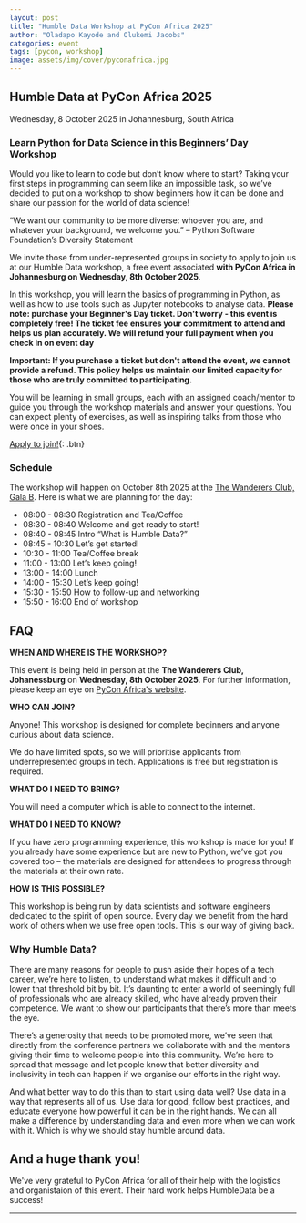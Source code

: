 ```yaml
---
layout: post
title: "Humble Data Workshop at PyCon Africa 2025"
author: "Oladapo Kayode and Olukemi Jacobs"
categories: event
tags: [pycon, workshop]
image: assets/img/cover/pyconafrica.jpg
---
```


## Humble Data at PyCon Africa 2025

Wednesday, 8 October 2025 in Johannesburg, South Africa

### Learn Python for Data Science in this Beginners’ Day Workshop
Would you like to learn to code but don’t know where to start? Taking your first steps in programming can seem like an impossible task, so we’ve decided to put on a workshop to show beginners how it can be done and share our passion for the world of data science!

“We want our community to be more diverse: whoever you are, and whatever your background, we welcome you.” – Python Software Foundation’s Diversity Statement

We invite those from under-represented groups in society to apply to join us at our Humble Data workshop, a free event associated **with PyCon Africa in Johannesburg on Wednesday, 8th October 2025**.

In this workshop, you will learn the basics of programming in Python, as well as how to use tools such as Jupyter notebooks to analyse data. **Please note: purchase your Beginner's Day ticket. Don't worry - this event is completely free! The ticket fee ensures your commitment to attend and helps us plan accurately. We will refund your full payment when you check in on event day**

**Important: If you purchase a ticket but don't attend the event, we cannot provide a refund. This policy helps us maintain our limited capacity for those who are truly committed to participating.**

You will be learning in small groups, each with an assigned coach/mentor to guide you through the workshop materials and answer your questions. You can expect plenty of exercises, as well as inspiring talks from those who were once in your shoes.

[Apply to join!](https://za.pycon.org/tickets){: .btn}

### Schedule
The workshop will happen on October 8th 2025 at the [The Wanderers Club, Gala B](https://za.pycon.org/beginners-day). Here is what we are planning for the day:
* 08:00 - 08:30     Registration and Tea/Coffee
* 08:30 - 08:40     Welcome and get ready to start!
* 08:40 - 08:45     Intro “What is Humble Data?”
* 08:45 - 10:30     Let’s get started!
* 10:30 - 11:00     Tea/Coffee break
* 11:00 - 13:00     Let’s keep going!
* 13:00 - 14:00     Lunch
* 14:00 - 15:30     Let’s keep going!
* 15:30 - 15:50     How to follow-up and networking
* 15:50 - 16:00     End of workshop

## FAQ

**WHEN AND WHERE IS THE WORKSHOP?**

This event is being held in person at the **The Wanderers Club, Johanessburg** on **Wednesday, 8th October 2025**. For further information, please keep an eye on [PyCon Africa's website](https://za.pycon.org/schedule/).

**WHO CAN JOIN?**

Anyone! This workshop is designed for complete beginners and anyone curious about data science. 

We do have limited spots, so we will prioritise applicants from underrepresented groups in tech. Applications is free but registration is required.

**WHAT DO I NEED TO BRING?**

You will need a computer which is able to connect to the internet.

**WHAT DO I NEED TO KNOW?**

If you have zero programming experience, this workshop is made for you! If you already have some experience but are new to Python, we’ve got you covered too – the materials are designed for attendees to progress through the materials at their own rate.

**HOW IS THIS POSSIBLE?**

This workshop is being run by data scientists and software engineers dedicated to the spirit of open source. Every day we benefit from the hard work of others when we use free open tools. This is our way of giving back.

### Why Humble Data?

There are many reasons for people to push aside their hopes of a tech career, we’re here to listen, to understand what makes it difficult and to lower that threshold bit by bit. It’s daunting to enter a world of seemingly full of professionals who are already skilled, who have already proven their competence. We want to show our participants that there’s more than meets the eye.

There’s a generosity that needs to be promoted more, we’ve seen that directly from the conference partners we collaborate with and the mentors giving their time to welcome people into this community. We’re here to spread that message and let people know that better diversity and inclusivity in tech can happen if we organise our efforts in the right way.

And what better way to do this than to start using data well? Use data in a way that represents all of us. Use data for good, follow best practices, and educate everyone how powerful it can be in the right hands. We can all make a difference by understanding data and even more when we can work with it. Which is why we should stay humble around data.

## And a huge thank you!

We've very grateful to PyCon Africa for all of their help with the logistics and organistaion of this event. Their hard work helps HumbleData be a success! 

---
